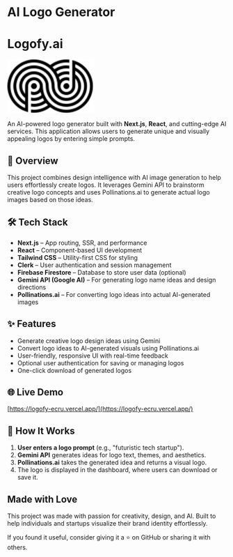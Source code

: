 # AI Logo Generator

<p align="center">
  <h1>Logofy.ai</h1>
  <img src="public/logo.svg" alt="AI Logo Generator" width="200" />
</p>

An AI-powered logo generator built with **Next.js**, **React**, and cutting-edge AI services. This application allows users to generate unique and visually appealing logos by entering simple prompts.

## 🚀 Overview

This project combines design intelligence with AI image generation to help users effortlessly create logos. It leverages Gemini API to brainstorm creative logo concepts and uses Pollinations.ai to generate actual logo images based on those ideas.

## 🛠️ Tech Stack

- **Next.js** – App routing, SSR, and performance
- **React** – Component-based UI development
- **Tailwind CSS** – Utility-first CSS for styling
- **Clerk** – User authentication and session management
- **Firebase Firestore** – Database to store user data (optional)
- **Gemini API (Google AI)** – For generating logo name ideas and design directions
- **Pollinations.ai** – For converting logo ideas into actual AI-generated images

## ✨ Features

- Generate creative logo design ideas using Gemini
- Convert logo ideas to AI-generated visuals using Pollinations.ai
- User-friendly, responsive UI with real-time feedback
- Optional user authentication for saving or managing logos
- One-click download of generated logos


## 🌐 Live Demo

[https://logofy-ecru.vercel.app/](https://logofy-ecru.vercel.app/)

## 🧠 How It Works

1. **User enters a logo prompt** (e.g., "futuristic tech startup").
2. **Gemini API** generates ideas for logo text, themes, and aesthetics.
3. **Pollinations.ai** takes the generated idea and returns a visual logo.
4. The logo is displayed in the dashboard, where users can download or save it.

## Made with Love
This project was made with passion for creativity, design, and AI. Built to help individuals and startups visualize their brand identity effortlessly.

If you found it useful, consider giving it a ⭐️ on GitHub or sharing it with others.
